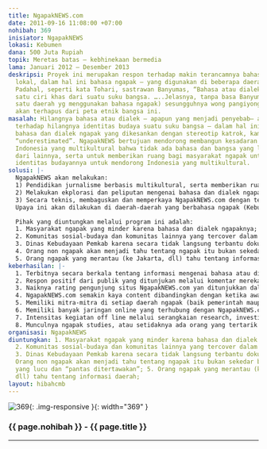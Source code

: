 ```yaml
---
title: NgapakNEWS.com
date: 2011-09-16 11:08:00 +07:00
nohibah: 369
inisiator: NgapakNEWS
lokasi: Kebumen
dana: 500 Juta Rupiah
topik: Meretas batas – kebhinekaan bermedia
lama: Januari 2012 – Desember 2013
deskripsi: Proyek ini merupakan respon terhadap makin terancamnya bahasa atau dialek
  lokal, dalam hal ini bahasa ngapak – yang digunakan di beberapa daerah di Jawa Tengah.
  Padahal, seperti kata Tohari, sastrawan Banyumas, “Bahasa atau dialek adalah salah
  satu ciri khas dari suatu suku bangsa. …..Jelasnya, tanpa basa Banyumasan (salah
  satu daerah yg menggunakan bahasa ngapak) sesungguhnya wong pangiyongan boleh dikata
  akan terhapus dari peta etnik bangsa ini.
masalah: Hilangnya bahasa atau dialek — apapun yang menjadi penyebab– akan berdampak
  terhadap hilangnya identitas budaya suatu suku bangsa — dalam hal ini dialami oleh
  bahasa dan dialek ngapak yang dikesankan dengan stereotip katrok, kampungan, “terbelakang”,
  “underestimated”. NgapakNEWS bertujuan mendorong membangun kesadaran publik mengenai
  Indonesia yang multikultural bahwa tidak ada bahasa dan bangsa yang lebih rendah
  dari lainnya, serta untuk memberikan ruang bagi masyarakat ngapak untuk mengekpresikan
  identitas budayannya untuk mendorong Indonesia yang multikultural.
solusi: |-
  NgapakNEWS akan melakukan:
  1) Pendidikan jurnalisme berbasis multikultural, serta memberikan ruang kepada masyarakat berbahasa dan berlogat ngapak untuk mengekpresikan pikiran-pikirannya, juga apa saja berkait sejarah dan hal-hal sosial, budaya dan politik mereka dari perspektif mereka sendiri.
  2) Melakukan ekplorasi dan peliputan mengenai bahasa dan dialek ngapak, termasuk pikiran-pikiran, ideom-ideom dan kearifan lokal ngapak. Hasil ekplorasi akan ditampilkan di NgapakNEWS.com agar menjadi wacana publik dan menumbuhkan kesadaran mengenai adanya identitas budaya.
  3) Secara teknis, membaguskan dan memperkaya NgapakNEWS.com dengan teks, image, video dan audio, serta melatih orang-orang untuk mengelolanya.
  Upaya ini akan dilakukan di daerah-daerah yang berbahasa ngapak (Kebumen, Cilacap, Banyumas, Purwokerto, Banjarnegara, Tegal dan lainnya), semuanya di Jawa Tengah.

  Pihak yang diuntungkan melalui program ini adalah:
  1. Masyarakat ngapak yang minder karena bahasa dan dialek ngapaknya;
  2. Komunitas sosial-budaya dan komunitas lainnya yang tercover dalam peliputan;
  3. Dinas Kebudayaan Pemkab karena secara tidak langsung terbantu dokumentasi;
  4. Orang non ngapak akan menjadi tahu tentang ngapak itu bukan sekedar bahasa dan logat yang lucu dan “pantas ditertawakan”;
  5. Orang ngapak yang merantau (ke Jakarta, dll) tahu tentang informasi daerah;
keberhasilan: |-
  1. Terbitnya secara berkala tentang informasi mengenai bahasa atau dialek ngapak serta masyarakatnya setidaknya satu hari satu kali pemberitaan, sebagian memakai bahasa Indonesia dan sebagian memakai bahasa ngapak.
  2. Respon positif dari publik yang ditunjukan melalui komentar mereka di situs, atau pun melalui sosial jejaring yang connected dengan NgapakNEWS.com.
  3. Naiknya rating pengunjung situs NgapakNEWS.com yan ditunjukkan dalam internal-stat, alexa.com, dll.
  4. NgapakNEWS.com semakin kaya content dibandingkan dengan ketika awal berdirinya, kaya dengan content teks, gambar, video, audio.
  5. Memiliki mitra-mitra di setiap daerah ngapak (baik pemerintah maupun non government) yang mendukung gerakan ini.
  6. Memiliki banyak jaringan online yang terhubung dengan NgapakNEWS.com
  7. Intensitas kegiatan off line melalui serangkaian research, investigasi, diskusi dan seminar.
  8. Munculnya ngapak studies, atau setidaknya ada orang yang tertarik untuk mengkaji bahasa dan dialek ngapak.
organisasi: NgapakNEWS
diuntungkan: 1. Masyarakat ngapak yang minder karena bahasa dan dialek ngapaknya;
  2. Komunitas sosial-budaya dan komunitas lainnya yang tercover dalam peliputan;
  3. Dinas Kebudayaan Pemkab karena secara tidak langsung terbantu dokumentasi; 4.
  Orang non ngapak akan menjadi tahu tentang ngapak itu bukan sekedar bahasa dan logat
  yang lucu dan “pantas ditertawakan”; 5. Orang ngapak yang merantau (ke Jakarta,
  dll) tahu tentang informasi daerah;
layout: hibahcmb
---
```


![369](/static/img/hibahcmb/369.png){: .img-responsive }{: width="369" }

### {{ page.nohibah }} - {{ page.title }}

---
